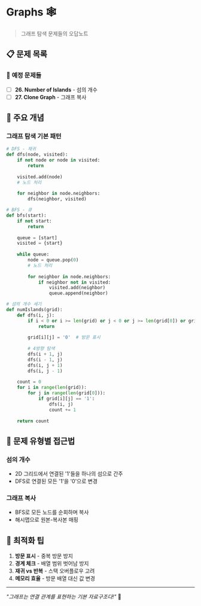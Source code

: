 # Graphs 🕸️

> 그래프 탐색 문제들의 오답노트

## 📋 문제 목록

### 🔄 **예정 문제들**
- [ ] **26. Number of Islands** - 섬의 개수
- [ ] **27. Clone Graph** - 그래프 복사

## 🔧 주요 개념

### **그래프 탐색 기본 패턴**
```python
# DFS - 재귀
def dfs(node, visited):
    if not node or node in visited:
        return
    
    visited.add(node)
    # 노드 처리
    
    for neighbor in node.neighbors:
        dfs(neighbor, visited)

# BFS - 큐
def bfs(start):
    if not start:
        return
    
    queue = [start]
    visited = {start}
    
    while queue:
        node = queue.pop(0)
        # 노드 처리
        
        for neighbor in node.neighbors:
            if neighbor not in visited:
                visited.add(neighbor)
                queue.append(neighbor)

# 섬의 개수 세기
def numIslands(grid):
    def dfs(i, j):
        if i < 0 or i >= len(grid) or j < 0 or j >= len(grid[0]) or grid[i][j] == '0':
            return
        
        grid[i][j] = '0'  # 방문 표시
        
        # 4방향 탐색
        dfs(i + 1, j)
        dfs(i - 1, j)
        dfs(i, j + 1)
        dfs(i, j - 1)
    
    count = 0
    for i in range(len(grid)):
        for j in range(len(grid[0])):
            if grid[i][j] == '1':
                dfs(i, j)
                count += 1
    
    return count
```

## 📝 문제 유형별 접근법

### **섬의 개수**
- 2D 그리드에서 연결된 '1'들을 하나의 섬으로 간주
- DFS로 연결된 모든 '1'을 '0'으로 변경

### **그래프 복사**
- BFS로 모든 노드를 순회하며 복사
- 해시맵으로 원본-복사본 매핑

## 🚀 최적화 팁

1. **방문 표시** - 중복 방문 방지
2. **경계 체크** - 배열 범위 벗어남 방지
3. **재귀 vs 반복** - 스택 오버플로우 고려
4. **메모리 효율** - 방문 배열 대신 값 변경

---

*"그래프는 연결 관계를 표현하는 기본 자료구조다!"* 🚀
